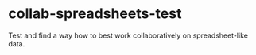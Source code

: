 # collab-spreadsheets-test
Test and find a way how to best work collaboratively on spreadsheet-like data.

